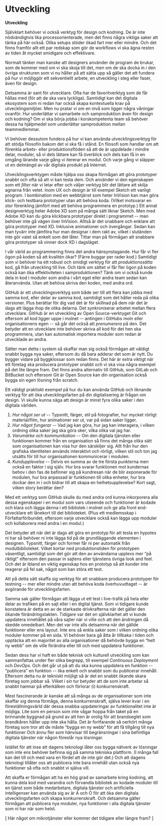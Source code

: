 # Utveckling

**Utveckling**

Självklart behöver vi också verktyg för design och kodning. De är inte nödvändigtvis lika processorienterade, men det finns några viktiga saker att tänka på här också. Olika setups stöder ökad fart mer eller mindre. Och det finns framför allt ett par redskap som gör de workflows vi ska ägna resten av tiden åt mycket smidigare och effektivare.

Normalt tänker man kanske att designers använder de program de brukar, som de kommer med om vi ska skoja till det, men om de ska docka in i den övriga strukturen som vi nu håller på att sätta upp så gäller det att fundera på hur vi möjliggör ett sekventiellt arbete, en utveckling i steg eller faser, även för design.

Detsamma är sant för utvecklare. Ofta har de favoritverktyg som de får hållas med \(för att de ska vara lyckliga\). Samtidigt kan det digitala ekosystem som ni redan har också skapa kontextuella krav på utvecklingsmiljöer. Men nu pratar vi om en nivå som ligger några våningar ovanför. Hur underlättar vi samarbete och samproduktion även för design och kodning? Om vi ska börja jobba i korskompetenta team så behöver dessa ha hjälpmedel som underlättar samproduktion mellan teammedlemmar.

Vi behöver dessutom fundera på hur vi kan använda utvecklingsverktyg för att stödja filosofin bakom det vi ska få i stånd. En filosofi som handlar om att förenkla arbets- eller produktionsflöden så att de är uppdelade i mindre delar, moduler, så vi dels lättare kan få överblick och dels kan få in en omgång lärande varje gång vi itererar en modul. Och varje gång vi släpper ut en delmängd av vår digitala produkt på Internet.

Utvecklingsverktygen måste hjälpa oss skapa förmågan att göra prototyper snabbt och ofta så att vi kan testa dem. Och använder vi den egenskapen som ett _filter_ när vi letar efter och väljer verktyg blir det lättare att skilja agnarna från vetet. Inom UX och design är till exempel Sketch ett vanligt program. I kombination med en webbtjänst som heter InVision kan man göra klick- och testbara prototyper utan att behöva koda. \(Vilket motsvarar en stor förenkling jämfört med att behöva programmera en prototyp.\) Ett annat designverktyg heter Adobe XD som på många sätt liknar Sketch. Men med Adobe XD kan du göra klickbara prototyper direkt i programmet -- man behöver inte gå vägen över InVision. Alltså är det snabbare och enklare att göra prototyper med XD. Inklusive animationer och övergångar. Sedan kan man tyvärr inte jämföra hur man designar i dem rakt av, vilket i slutänden inte gör valet så enkelt som det låter. Tittar man på förmågan att snabbare göra prototyper så vinner dock XD i dagsläget.

I vår värld av programmering finns det andra hänsynstagande. Hur får vi fler ögon på koden så att kvalitén ökar? \(Färre buggar per rader kod.\) Samtidigt som vi behöver ha ett robust och smidigt verktyg för att _produktionssätta_ kod, gå från utveckling till live. Och tänk om sättet vi får fler ögon på koden också kan öka effektiviteten i samproduktionen? Tänk om vi också kunde dela in kod i moduler som andra i vårt eget eller andra team sedan kan återanvända. Utan att behöva skriva den koden, med andra ord.

GitHub är ett utvecklingsverktyg som både ser till att flera kan jobba med samma kod, eller delar av samma kod, samtidigt som det håller reda på olika versioner. Plus berättar för dig vad det är för skillnad på dem när det är dags att lägga ihop de olika delarna. Det synkroniserar arbetet mellan flera utvecklare. GitHub är en utveckling av Open Source-verktyget Git och eftersom all kod ligger uppe i molnet -- antingen i GitHubs moln eller organisationens egen -- så går det också att _prenumerera_ på den. Det betyder att en utvecklare inte behöver skriva all kod för det hen ska programmera, utan kan automatisk importera moduler som redan är utvecklade av andra.

Sätter man detta i system så skaffar man sig också förmågan att väldigt snabbt bygga nya saker, eftersom du då bara adderar det som är nytt. Du bygger vidare på byggklossar som redan finns. Det här är extra viktigt när ett företag ska producera prototyper snabbt och vi ska visa några exempel på det lite längre fram. Det finns andra alternativ till GitHub, som GitLab och BitBucket och eftersom Git är Open Source kan din organisation också bygga sin egen lösning från scratch.

Ett väldigt praktiskt exempel på hur du kan använda GitHub och liknande verktyg för att öka utvecklingsfarten på din digitalisering är frågan om design. Vi skulle kunna säga att design är minst fyra olika saker i den digitala världen.

1. _Hur något ser ut_ -- Typsnitt, färger, stil på fotografier, hur mycket rörligt material/film, hur animationer ser ut, var på sidan saker ligger. 
2. _Hur något fungerar_ -- Vad jag kan göra, hur jag kan interagera, i vilken ordning olika saker jag ska göra sker, vilka olika val jag har.
3. _Varumärke och kommunikation_ -- Om den digitala tjänsten eller funktionen kommer från en organisation så finns det många olika sätt som organisationen kan visa hur den särskiljer sig. Allt från hur den grafiska identiteten används interaktivt och rörligt, vilken stil och ton jag utsätts för till hur organisationen kommunicerar i modulen. 
4. _Kundupplevelse_ -- Delvis en summa av de tre första punkterna men också en faktor i sig själv. Hur bra svarar funktionen mot kundernas behov i den fas de befinner sig på kundresan när de blir exponerade för modulen, hur bra anpassad är funktionen till olika enheter, hur bra dockar den in i och bidrar till att skapa en helhetsupplevelse? Kort sagt, vilken story berättar den? 

Med ett verktyg som GitHub skulle du med andra ord kunna inkorporera alla dessa egenskaper i en modul som vars utseende och funktioner är kodade och klara och lägga denna i ett bibliotek i molnet och ge alla front end-utvecklare ett lånekort till det biblioteket. \(Plus ett medlemsskap i Författarförbundet, eftersom varje utvecklare också kan lägga upp moduler och kollaborera med andra i en modul.\)

Det betyder att när det är dags att göra en prototyp för att testa en hypotes ni har så behöver ni inte lägga tid på de grundläggande elementen i designen. Typsnitt, färger och former får ni per automatik från modulbiblioteket. Vilket kortar ned produktionstiden för prototypen väsentligt, samtidigt som det gör att den av användarna upplevs mer “på riktigt” eftersom den passar in sajtens eller tjänstens övriga look and feel. Och det är ibland en viktig egenskap hos en prototyp så att kunder inte reagerar på fel sak, något som kan störa ett test.

Att på detta sätt skaffa sig verktyg för att snabbare producera prototyper för testning -- mer eller mindre utan att behöva koda överhuvudtaget -- är avgörande för utvecklingsfarten.

Samma sak gäller förmågan att lägga ut ett test i live-trafik på hela eller delar av trafiken på en sajt eller i en digital tjänst. Som vi tidigare kunde konstatera är detta en av de starkaste drivkrafterna när det gäller den ökande förändringstakten. Tidigare var det en självklarhet att vi kunde uppdatera innehållet på våra sajter när vi ville och att den ändringen då skedde omedelbart. Men det var inte alls detsamma när det gällde funktioner eller ens layout. Inte ens så enkla saker som i vilken ordning olika moduler kommer på en sida. Vi behöver bara gå åtta år tillbaka i tiden och upptäcka att en majoritet av alla organisationer då behövde bygga en “helt ny webb” om de ville förändra eller till och med uppdatera funktioner.

Sedan dess har vi haft en både teknisk och kulturell utveckling som kan sammanfattas under fler olika begrepp, till exempel _Continuous Deployment_ och _DevOps_. Och det går ut på att du ska kunna uppdatera en funktion -- “publicera” en funktion -- lika enkelt och snabbt som du publicerar innehåll. Eftersom detta nu är tekniskt möjligt så är det en snabbt ökande skara företag som jobbar så. Vilket i sin tur betyder att de som inte arbetar så snabbt hamnar på efterkälken och förlorar \(i\) konkurrenskraft.

Mest fascinerande är kanske att så många av de organisationer som inte skaffar sig denna förmåga, denna konkurrenskraft, själva lever kvar i en föreställningsvärld där dessa snabba uppdateringar av funktionalitet inte är möjliga. Lite som en person som inte vågar hoppa från taket på en brinnande byggnad på grund av att hen är orolig för att brandseglet som brandkåren håller upp inte ska hålla. Det är fortfarande så oerhört många företag som tror att de måste “bygga en ny webb” för att få tillgång till nya funktioner Och ännu fler som hänvisar till begränsningar i sina befintliga digitala tjänster när någon föreslår nya lösningar.

Istället för att inse att dagens teknologi låter oss bygga nätverk av lösningar som inte ens behöver befinna sig på samma tekniska plattform. \(I många fall kan det till och med vara en fördel att de inte gör det.\) Och att dagens teknologi tillåter oss att publicera inte bara innehåll utan också nya funktioner så ofta och snabbt vi själva vill.

Att skaffa er förmågan att ha en hög grad av samarbete kring kodning, att kunna dela kod med varandra och förvandla bibliotek av kodade moduler till en tjänst som både medarbetare, digitala tjänster och artificiella intelligenser kan använda sig av är A och O för att öka den digitala utvecklingsfarten och skapa konkurrenskraft. Och detsamma gäller förmågan att publicera nya moduler, nya funktioner i alla digitala tjänster som ni har när som helst.

\[ Här något om mikrotjänster eller kommer det tidigare eller längre fram? \]

